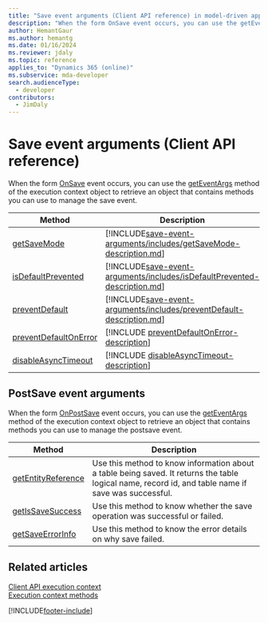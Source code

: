 ```yaml
---
title: "Save event arguments (Client API reference) in model-driven apps| MicrosoftDocs"
description: "When the form OnSave event occurs, you can use the getEventArgs method of the execution context object to retrieve an object that contains methods you can use to manage the save event."
author: HemantGaur
ms.author: hemantg
ms.date: 01/16/2024
ms.reviewer: jdaly
ms.topic: reference
applies_to: "Dynamics 365 (online)"
ms.subservice: mda-developer
search.audienceType: 
  - developer
contributors:
  - JimDaly
---
```

# Save event arguments (Client API reference)

When the form [OnSave](events/form-onsave.md) event occurs, you can use the [getEventArgs](executioncontext/getEventArgs.md) method of the execution context object to retrieve an object that contains methods you can use to manage the save event.

|Method|Description|
|--|--|
|[getSaveMode](save-event-arguments/getSaveMode.md)|[!INCLUDE[save-event-arguments/includes/getSaveMode-description.md](save-event-arguments/includes/getSaveMode-description.md)]|
|[isDefaultPrevented](save-event-arguments/isDefaultPrevented.md)|[!INCLUDE[save-event-arguments/includes/isDefaultPrevented-description.md](save-event-arguments/includes/isDefaultPrevented-description.md)]|
|[preventDefault](save-event-arguments/preventDefault.md)|[!INCLUDE[save-event-arguments/includes/preventDefault-description.md](save-event-arguments/includes/preventDefault-description.md)]|
|[preventDefaultOnError](save-event-arguments/preventDefaultOnError.md)|[!INCLUDE [preventDefaultOnError-description](save-event-arguments/includes/preventDefaultOnError-description.md)]|
|[disableAsyncTimeout](save-event-arguments/disableasynctimeout.md)|[!INCLUDE [disableAsyncTimeout-description](save-event-arguments/includes/disableAsyncTimeout-description.md)]|

## PostSave event arguments

When the form [OnPostSave](events/postsave.md) event occurs, you can use the [getEventArgs](executioncontext/getEventArgs.md) method of the execution context object to retrieve an object that contains methods you can use to manage the postsave event.

|Method|Description|
|--|--|
|[getEntityReference](save-event-arguments/getEntityReference.md)|Use this method to know information about a table being saved. It returns the table logical name, record id, and table name if save was successful.|
|[getIsSaveSuccess](save-event-arguments/getIsSaveSuccess.md)|Use this method to know whether the save operation was successful or failed.|
|[getSaveErrorInfo](save-event-arguments/getSaveErrorInfo.md)|Use this method to know the error details on why save failed.|

## Related articles

[Client API execution context](../clientapi-execution-context.md)   
[Execution context methods](execution-context.md)


[!INCLUDE[footer-include](../../../../includes/footer-banner.md)]
